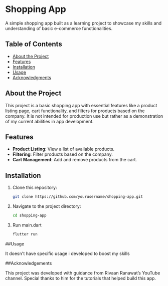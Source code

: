 # Shopping App

A simple shopping app built as a learning project to showcase my skills and understanding of basic e-commerce functionalities.

## Table of Contents
- [About the Project](#about-the-project)
- [Features](#features)
- [Installation](#installation)
- [Usage](#usage)
- [Acknowledgments](#acknowledgments)

## About the Project

This project is a basic shopping app with essential features like a product listing page, cart functionality, and filters for products based on the company. It is not intended for production use but rather as a demonstration of my current abilities in app development.

## Features

- **Product Listing**: View a list of available products.
- **Filtering**: Filter products based on the company.
- **Cart Management**: Add and remove products from the cart.

## Installation

1. Clone this repository:
   ```bash
   git clone https://github.com/yourusername/shopping-app.git
2. Navigate to the project directory:
     ```bash
   cd shopping-app
   ```
3. Run main.dart
   ```bash
   flutter run
   ```

##Usage

It doesn't have specific usage i developed to boost my skills

##Acknowledgements

This project was developed with guidance from Rivaan Ranawat’s YouTube channel. Special thanks to him for the tutorials that helped build this app.
